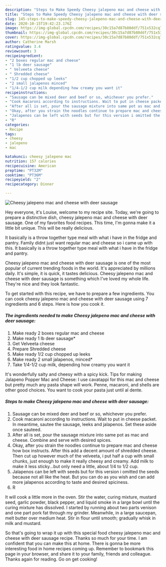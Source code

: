 ```yaml
---
description: "Steps to Make Speedy Cheesy jalepeno mac and cheese with deer sausage"
title: "Steps to Make Speedy Cheesy jalepeno mac and cheese with deer sausage"
slug: 145-steps-to-make-speedy-cheesy-jalepeno-mac-and-cheese-with-deer-sausage
date: 2020-10-15T19:42:23.176Z
image: https://img-global.cpcdn.com/recipes/30c15a7d87b80ddf/751x532cq70/cheesy-jalepeno-mac-and-cheese-with-deer-sausage-recipe-main-photo.jpg
thumbnail: https://img-global.cpcdn.com/recipes/30c15a7d87b80ddf/751x532cq70/cheesy-jalepeno-mac-and-cheese-with-deer-sausage-recipe-main-photo.jpg
cover: https://img-global.cpcdn.com/recipes/30c15a7d87b80ddf/751x532cq70/cheesy-jalepeno-mac-and-cheese-with-deer-sausage-recipe-main-photo.jpg
author: Catherine Marsh
ratingvalue: 3.4
reviewcount: 3
recipeingredient:
- "2 boxes regular mac and cheese"
- "1 lb deer sausage"
- " Velveeta cheese"
- " Shredded cheese"
- "1/2 cup chopped up leeks"
- "2 small jalapenos minced"
- "1/4-1/2 cup milk depending how creamy you want it"
recipeinstructions:
- "Sausage can be mixed deer and beef or so, whichever you prefer."
- "Cook macaroni according to instructions. Wait to put in cheese packet. In meantime, sautee the sausage, leeks and jalapenos. Set these aside once sauteed."
- "After all is set, pour the sausage mixture into same pot as mac and cheese. Combine and serve with desired spices."
- "Okay, after you strain the noodles continue to prepare mac and cheese how box instructs. After this add a decent amount of shredded cheese. Then cut up however much of the velveeta, i put half a cup with small chunks, just enough to make it really cheesy and creamy. Add milk to make it less sticky...but only need a little, about 1/4 to 1/2 cup."
- "Jalapenos can be left with seeds but for this version i omitted the seeds because not all like the heat. But you can do as you wish and can add more jalapenos according to taste and desired spiciness."
- "R"
categories:
- Recipe
tags:
- cheesy
- jalepeno
- mac

katakunci: cheesy jalepeno mac 
nutrition: 157 calories
recipecuisine: American
preptime: "PT32M"
cooktime: "PT36M"
recipeyield: "2"
recipecategory: Dinner

---
```



![Cheesy jalepeno mac and cheese with deer sausage](https://img-global.cpcdn.com/recipes/30c15a7d87b80ddf/751x532cq70/cheesy-jalepeno-mac-and-cheese-with-deer-sausage-recipe-main-photo.jpg)

Hey everyone, it's Louise, welcome to my recipe site. Today, we're going to prepare a distinctive dish, cheesy jalepeno mac and cheese with deer sausage. One of my favorites food recipes. This time, I'm gonna make it a little bit unique. This will be really delicious.

It basically is a throw together type meal with what i have in the fridge and pantry. Family didnt just want regular mac and cheese so i came up with this. It basically is a throw together type meal with what i have in the fridge and pantry.

Cheesy jalepeno mac and cheese with deer sausage is one of the most popular of current trending foods in the world. It's appreciated by millions daily. It's simple, it is quick, it tastes delicious. Cheesy jalepeno mac and cheese with deer sausage is something which I've loved my whole life. They're nice and they look fantastic.


To get started with this recipe, we have to prepare a few ingredients. You can cook cheesy jalepeno mac and cheese with deer sausage using 7 ingredients and 6 steps. Here is how you cook it.

<!--inarticleads1-->

##### The ingredients needed to make Cheesy jalepeno mac and cheese with deer sausage:

1. Make ready 2 boxes regular mac and cheese
1. Make ready 1 lb deer sausage*
1. Get  Velveeta cheese
1. Prepare  Shredded cheese
1. Make ready 1/2 cup chopped up leeks
1. Make ready 2 small jalapenos, minced*
1. Take 1/4-1/2 cup milk, depending how creamy you want it


It&#39;s wonderfully salty and cheesy with a spicy kick. Tips for making Jalapeno Popper Mac and Cheese: I use cavatappi for this mac and cheese but pretty much any pasta shape will work. Penne, macaroni, and shells are other good choices. You want to cook your pasta just until al dente. 

<!--inarticleads2-->

##### Steps to make Cheesy jalepeno mac and cheese with deer sausage:

1. Sausage can be mixed deer and beef or so, whichever you prefer.
1. Cook macaroni according to instructions. Wait to put in cheese packet. In meantime, sautee the sausage, leeks and jalapenos. Set these aside once sauteed.
1. After all is set, pour the sausage mixture into same pot as mac and cheese. Combine and serve with desired spices.
1. Okay, after you strain the noodles continue to prepare mac and cheese how box instructs. After this add a decent amount of shredded cheese. Then cut up however much of the velveeta, i put half a cup with small chunks, just enough to make it really cheesy and creamy. Add milk to make it less sticky...but only need a little, about 1/4 to 1/2 cup.
1. Jalapenos can be left with seeds but for this version i omitted the seeds because not all like the heat. But you can do as you wish and can add more jalapenos according to taste and desired spiciness.
1. R


It will cook a little more in the oven. Stir the water, curing mixture, mustard seed, garlic powder, black pepper, and liquid smoke in a large bowl until the curing mixture has dissolved. I started by running about two parts venison and one part pork fat through my grinder. Meanwhile, in a large saucepan, melt butter over medium heat. Stir in flour until smooth; gradually whisk in milk and mustard. 

So that's going to wrap it up with this special food cheesy jalepeno mac and cheese with deer sausage recipe. Thanks so much for your time. I am confident that you can make this at home. There is gonna be more interesting food in home recipes coming up. Remember to bookmark this page in your browser, and share it to your family, friends and colleague. Thanks again for reading. Go on get cooking!
